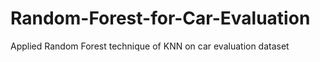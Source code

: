 # Random-Forest-for-Car-Evaluation
Applied Random Forest technique of KNN on car evaluation dataset
